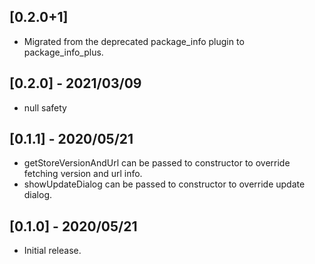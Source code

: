 ## [0.2.0+1]

* Migrated from the deprecated package_info plugin to package_info_plus.

## [0.2.0] - 2021/03/09

* null safety

## [0.1.1] - 2020/05/21

* getStoreVersionAndUrl can be passed to constructor to override fetching version and url info.
* showUpdateDialog can be passed to constructor to override update dialog.

## [0.1.0] - 2020/05/21

* Initial release.
